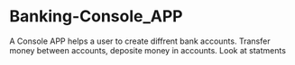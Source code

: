 # Banking-Console_APP
A Console APP helps a user to create diffrent bank accounts. Transfer money between accounts, deposite money in accounts.
Look at statments 
